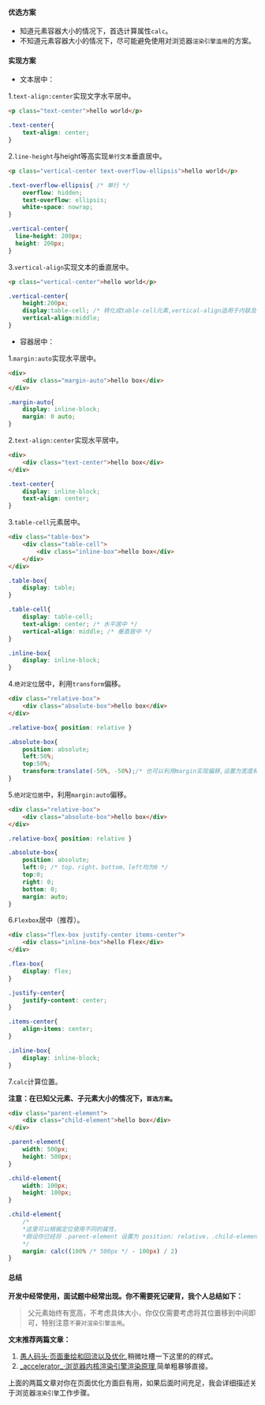 #### 优选方案

+ 知道元素容器大小的情况下，首选计算属性`calc`。
+ 不知道元素容器大小的情况下，尽可能避免使用对浏览器`渲染引擎滥用`的方案。

#### 实现方案

+ 文本居中：

1.`text-align:center`实现文字水平居中。

```html
<p class="text-center">hello world</p>
```

```css
.text-center{
    text-align: center;
}
```

2.`line-height`与height等高实现`单行文本`垂直居中。

```html
<p class="vertical-center text-overflow-ellipsis">hello world</p>
```
```css
.text-overflow-ellipsis{ /* 单行 */
    overflow: hidden;
    text-overflow: ellipsis;
    white-space: nowrap;
}

.vertical-center{
  line-height: 200px;
  height: 200px;
}
```

3.`vertical-align`实现文本的垂直居中。

```html
<p class="vertical-center">hello world</p>

```
```css
.vertical-center{
    height:200px;
    display:table-cell; /* 转化成table-cell元素,vertical-align适用于内联及table-cell元素 */
    vertical-align:middle;
}
```

+ 容器居中：

1.`margin:auto`实现水平居中。

```html
<div>
    <div class="margin-auto">hello box</div>
</div>
```
```css
.margin-auto{
    display: inline-block;
    margin: 0 auto;
}
```

2.`text-align:center`实现水平居中。

```html
<div>
    <div class="text-center">hello box</div>
</div>
```
```css
.text-center{
    display: inline-block;
    text-align: center;
}
```

3.`table-cell`元素居中。

```html
<div class="table-box">
    <div class="table-cell">
        <div class="inline-box">hello box</div>
    </div>
</div>
```
```css
.table-box{
    display: table;
}

.table-cell{
    display: table-cell;
    text-align: center; /* 水平居中 */
    vertical-align: middle; /* 垂直居中 */
}

.inline-box{
    display: inline-block;
}

```

4.`绝对定位`居中，利用`transform`偏移。

```html
<div class="relative-box">
    <div class="absolute-box">hello box</div>
</div>
```
```css
.relative-box{ position: relative }

.absolute-box{
    position: absolute;
    left:50%;
    top:50%;
    transform:translate(-50%, -50%);/* 也可以利用margin实现偏移,设置为宽度和高度的一半的负值 */
}
```

5.`绝对定位居`中，利用`margin:auto`偏移。

```html
<div class="relative-box">
    <div class="absolute-box">hello box</div>
</div>
```
```css
.relative-box{ position: relative }

.absolute-box{
    position: absolute;
    left:0; /* top、right、bottom、left均为0 */
    top:0;
    right: 0;
    bottom: 0;
    margin: auto;
}
```

6.`Flexbox`居中（推荐）。

```html
<div class="flex-box justify-center items-center">
    <div class="inline-box">hello Flex</div>
</div>
```
```css
.flex-box{
    display: flex;
}

.justify-center{
    justify-content: center;
}

.items-center{
    align-items: center;
}

.inline-box{
    display: inline-block;
}

```

7.`calc`计算位置。

__注意：在已知父元素、子元素大小的情况下，`首选方案`。__

```html
<div class="parent-element">
    <div class="child-element">hello box</div>
</div>
```
```css
.parent-element{
    width: 500px;
    height: 500px;
}

.child-element{
    width: 100px;
    height: 100px;
}

.child-element{
    /*
    *这里可以根据定位使用不同的属性，
    *假设你已经将 .parent-element 设置为 position: relative，.child-element 设置为 position: absolute。这里你应该充分利用top,left来处理居中。
    */
    margin: calc((100% /* 500px */ - 100px) / 2)
}
```

#### 总结

__开发中经常使用，面试题中经常出现。你不需要死记硬背，我个人总结如下：__

> 父元素始终有宽高，不考虑具体大小，你仅仅需要考虑将其位置移到中间即可，特别注意`不要对渲染引擎滥用`。

__文末推荐两篇文章：__

1. [愚人码头·页面重绘和回流以及优化](http://www.css88.com/archives/4996),稍微吐槽一下这里的的样式。
2. [\_accelerator_·浏览器内核渲染引擎渲染原理](https://blog.csdn.net/q1056843325/article/details/53336130),简单粗暴够直接。

上面的两篇文章对你在页面优化方面巨有用，如果后面时间充足，我会详细描述关于浏览器`渲染引擎`工作步骤。